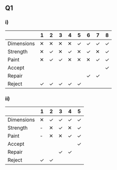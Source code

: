 ## Q1
### i)
|  | 1 | 2 | 3 | 4 | 5 | 6 | 7 | 8 |
| --- | --- | --- | --- | --- | --- | --- | --- | --- |
| Dimensions | ✕ | ✕ | ✕ | ✕ | ✓ | ✓ | ✓ | ✓ |
| Strength | ✕ | ✓ | ✕ | ✓ | ✕ | ✓ | ✕ | ✓ | 
| Paint | ✕ | ✓ | ✓ | ✕ | ✕ | ✕ | ✓ | ✓ |
| Accept |  |  |  |  |  |  |  | ✓ |
| Repair |  |  |  |  |  | ✓ | ✓ |  |
| Reject | ✓ | ✓ | ✓ | ✓ | ✓ |  |  |  |

### ii)
|  | 1 | 2 | 3 | 4 | 5 |
| --- | --- | --- | --- | --- | --- |
| Dimensions | ✕ | ✓ | ✓ | ✓ | ✓ |
| Strength | - | ✕ | ✓ | ✕ | ✓ | 
| Paint | - | ✕ | ✕ | ✓ | ✓ |
| Accept |  |  |  |  | ✓ |
| Repair |  |  | ✓ | ✓ |  |
| Reject | ✓ | ✓ |  |  |  |
